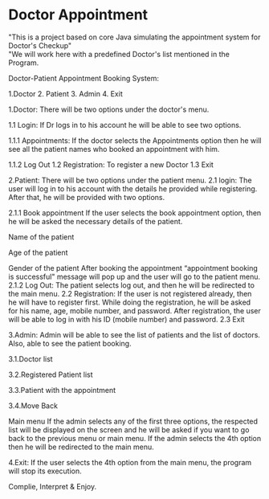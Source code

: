 # Doctor Appointment
"This is a project based on core Java simulating the appointment system for Doctor's Checkup"
<br>
"We will work here with a predefined Doctor's list mentioned in the Program.

Doctor-Patient Appointment Booking System:

1.Doctor 2. Patient 3. Admin 4. Exit

1.Doctor: There will be two options under the doctor's menu.

1.1 Login: If Dr logs in to his account he will be able to see two options.

1.1.1 Appointments: If the doctor selects the Appointments option then he will see all the patient names who booked an appointment with him.

1.1.2 Log Out 1.2 Registration: To register a new Doctor 1.3 Exit

2.Patient: There will be two options under the patient menu. 2.1 login: The user will log in to his account with the details he provided while registering. After that, he will be provided with two options.

2.1.1 Book appointment If the user selects the book appointment option, then he will be asked the necessary details of the patient.

Name of the patient

Age of the patient

Gender of the patient After booking the appointment “appointment booking is successful" message will pop up and the user will go to the patient menu. 2.1.2 Log Out: The patient selects log out, and then he will be redirected to the main menu. 2.2 Registration: If the user is not registered already, then he will have to register first. While doing the registration, he will be asked for his name, age, mobile number, and password. After registration, the user will be able to log in with his ID (mobile number) and password. 2.3 Exit

3.Admin: Admin will be able to see the list of patients and the list of doctors. Also, able to see the patient booking.

3.1.Doctor list

3.2.Registered Patient list

3.3.Patient with the appointment

3.4.Move Back

Main menu If the admin selects any of the first three options, the respected list will be displayed on the screen and he will be asked if you want to go back to the previous menu or main menu. If the admin selects the 4th option then he will be redirected to the main menu.

4.Exit: If the user selects the 4th option from the main menu, the program will stop its execution.

Complie, Interpret & Enjoy.
